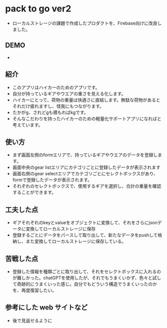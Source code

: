 # pack to go ver2

  - ローカルストレージの課題で作成したプロダクトを、Firebase向けに改良しました。 

## DEMO

  - 

## 紹介

  - このアプリはハイカーのためのアプリです。
  - 自分が持っているギアやウエアの重さを見える化します。
  - ハイカーにとって、荷物の重量は快適さに直結します。無駄な荷物があるとそれだけ疲れますし、怪我にもつながります。
  - たかがg、されどgも積もればkgです。
  - そんなこだわりを持ったハイカーのための軽量化サポートアプリになればと考えています。

## 使い方
  - まず画面左側のformエリアで、持っているギアやウエアのデータを登録します。
  - 画面中央のgear listエリアにカテゴリごとに登録したデータが表示されます
  - 画面右側のgear selectエリアでカテゴリごとにセレクトボックスがあり、formで登録したデータが表示されます。
  - それぞれのセレクトボックスで、使用するギアを選択し、合計の重量を確認することができます。


## 工夫した点

  - ギアそれぞれのkeyとvalueをオブジェクトに変換して、それをさらにjsonデータに変換してローカルストレージに保存
  - 登録するごとにデータをパースして取り出して、新たなデータをpushして格納し、また変換してローカルストレージに保存している。


## 苦戦した点

  - 登録した情報を種類ごとに取り出して、それをセレクトボックスに入れるのが難しかった。chatGPTを使用したが、それでもうまくいかず、色々と試して奇跡的にうまくいった感じ。自分でもどういう構造でうまくいったのかを、再度復習したい。

## 参考にした web サイトなど

  - 後で見返せるように